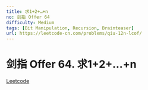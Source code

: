 ```yaml
---
title: 求1+2+…+n
no: 剑指 Offer 64
difficulty: Medium
tags: [Bit Manipulation, Recursion, Brainteaser]
url: https://leetcode-cn.com/problems/qiu-12n-lcof/
---
```


# 剑指 Offer 64. 求1+2+…+n

[Leetcode](https://leetcode-cn.com/problems/qiu-12n-lcof/)

